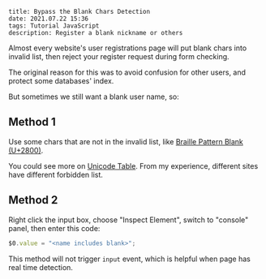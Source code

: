 ```
title: Bypass the Blank Chars Detection
date: 2021.07.22 15:36
tags: Tutorial JavaScript
description: Register a blank nickname or others
```

Almost every website's user registrations page will put blank chars into invalid list, then reject your register request during form checking.

The original reason for this was to avoid confusion for other users, and protect some databases' index.

But sometimes we still want a blank user name, so:

## Method 1

Use some chars that are not in the invalid list, like [Braille Pattern Blank (U+2800)](https://unicode-table.com/en/2800/).

You could see more on [Unicode Table](https://unicode-table.com/en/search/?q=space). From my experience, different sites have different forbidden list.

## Method 2

Right click the input box, choose "Inspect Element", switch to "console" panel, then enter this code:

```javascript
$0.value = "<name includes blank>";
```

This method will not trigger `input` event, which is helpful when page has real time detection.
